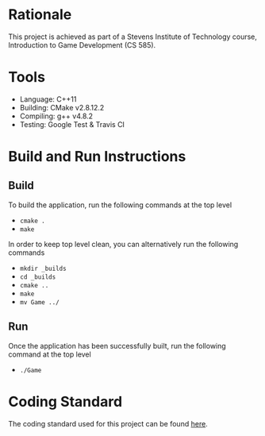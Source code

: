 # Rationale

This project is achieved as part of a Stevens Institute of Technology course, Introduction to Game Development (CS 585).

# Tools

- Language:   C++11
- Building:   CMake v2.8.12.2
- Compiling:  g++ v4.8.2
- Testing:    Google Test & Travis CI

# Build and Run Instructions

## Build
To build the application, run the following commands at the top level
- `cmake .`
- `make`

In order to keep top level clean, you can alternatively run the following commands
- `mkdir _builds`
- `cd _builds`
- `cmake ..`
- `make`
- `mv Game ../`

## Run
Once the application has been successfully built, run the following command at the top level
- `./Game`

# Coding Standard

The coding standard used for this project can be found [here](CodingStandard.md).
